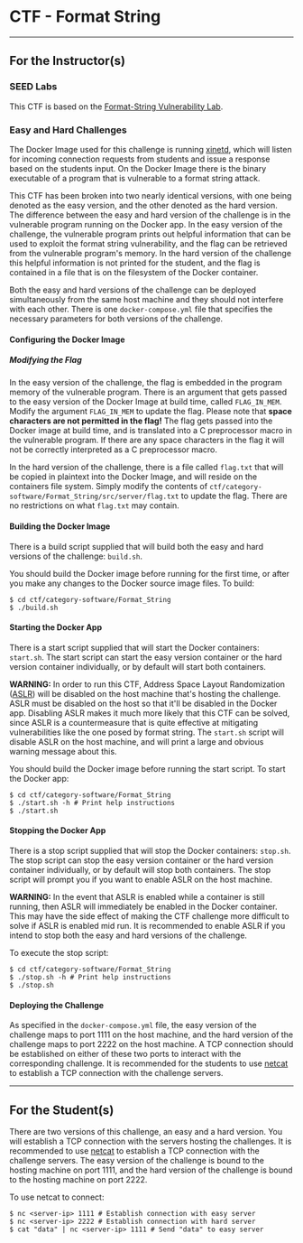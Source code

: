 # CTF - Format String

---

## For the Instructor(s)

### SEED Labs

This CTF is based on the [Format-String Vulnerability Lab](https://seedsecuritylabs.org/Labs_20.04/Software/Format_String/).

### Easy and Hard Challenges

The Docker Image used for this challenge is running [xinetd](https://en.wikipedia.org/wiki/Xinetd), which will listen for incoming connection requests from students and issue a response based on the students input.
On the Docker Image there is the binary executable of a program that is vulnerable to a format string attack.

This CTF has been broken into two nearly identical versions, with one being denoted as the easy version, and the other denoted as the hard version.
The difference between the easy and hard version of the challenge is in the vulnerable program running on the Docker app.
In the easy version of the challenge, the vulnerable program prints out helpful information that can be used to exploit the format string vulnerability, and the flag can be retrieved from the vulnerable program's memory.
In the hard version of the challenge this helpful information is not printed for the student, and the flag is contained in a file that is on the filesystem of the Docker container.

Both the easy and hard versions of the challenge can be deployed simultaneously from the same host machine and they should not interfere with each other.
There is one `docker-compose.yml` file that specifies the necessary parameters for both versions of the challenge.

#### Configuring the Docker Image

##### Modifying the Flag

In the easy version of the challenge, the flag is embedded in the program memory of the vulnerable program.
There is an argument that gets passed to the easy version of the Docker Image at build time, called `FLAG_IN_MEM`.
Modify the argument `FLAG_IN_MEM` to update the flag.
Please note that **space characters are not permitted in the flag!**
The flag gets passed into the Docker image at build time, and is translated into a C preprocessor macro in the vulnerable program.
If there are any space characters in the flag it will not be correctly interpreted as a C preprocessor macro.

In the hard version of the challenge, there is a file called `flag.txt` that will be copied in plaintext into the Docker Image, and will reside on the containers file system.
Simply modify the contents of `ctf/category-software/Format_String/src/server/flag.txt` to update the flag.
There are no restrictions on what `flag.txt` may contain.

#### Building the Docker Image

There is a build script supplied that will build both the easy and hard versions of the challenge: `build.sh`.

You should build the Docker image before running for the first time, or after you make any changes to the Docker source image files.
To build:
```
$ cd ctf/category-software/Format_String
$ ./build.sh
```

#### Starting the Docker App

There is a start script supplied that will start the Docker containers: `start.sh`.
The start script can start the easy version container or the hard version container individually, or by default will start both containers.

**WARNING:** In order to run this CTF, Address Space Layout Randomization ([ASLR](https://en.wikipedia.org/wiki/Address_space_layout_randomization)) will be disabled on the host machine that's hosting the challenge.
ASLR must be disabled on the host so that it'll be disabled in the Docker app.
Disabling ASLR makes it much more likely that this CTF can be solved, since ASLR is a countermeasure that is quite effective at mitigating vulnerabilities like the one posed by format string.
The `start.sh` script will disable ASLR on the host machine, and will print a large and obvious warning message about this.

You should build the Docker image before running the start script.
To start the Docker app:
```
$ cd ctf/category-software/Format_String
$ ./start.sh -h # Print help instructions
$ ./start.sh
```

#### Stopping the Docker App

There is a stop script supplied that will stop the Docker containers: `stop.sh`.
The stop script can stop the easy version container or the hard version container individually, or by default will stop both containers.
The stop script will prompt you if you want to enable ASLR on the host machine.

**WARNING:** In the event that ASLR is enabled while a container is still running, then ASLR will immediately be enabled in the Docker container.
This may have the side effect of making the CTF challenge more difficult to solve if ASLR is enabled mid run.
It is recommended to enable ASLR if you intend to stop both the easy and hard versions of the challenge.

To execute the stop script:
```
$ cd ctf/category-software/Format_String
$ ./stop.sh -h # Print help instructions
$ ./stop.sh
```

#### Deploying the Challenge

As specified in the `docker-compose.yml` file, the easy version of the challenge maps to port 1111 on the host machine, and the hard version of the challenge maps to port 2222 on the host machine.
A TCP connection should be established on either of these two ports to interact with the corresponding challenge.
It is recommended for the students to use [netcat](https://en.wikipedia.org/wiki/Netcat) to establish a TCP connection with the challenge servers.

---

## For the Student(s)

There are two versions of this challenge, an easy and a hard version.
You will establish a TCP connection with the servers hosting the challenges.
It is recommended to use [netcat](https://en.wikipedia.org/wiki/Netcat) to establish a TCP connection with the challenge servers.
The easy version of the challenge is bound to the hosting machine on port 1111, and the hard version of the challenge is bound to the hosting machine on port 2222.

To use netcat to connect:
```
$ nc <server-ip> 1111 # Establish connection with easy server
$ nc <server-ip> 2222 # Establish connection with hard server
$ cat "data" | nc <server-ip> 1111 # Send "data" to easy server
```
